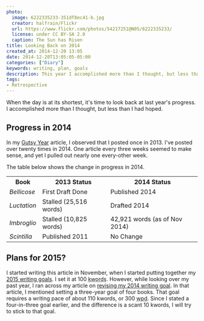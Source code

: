 ```yaml
---
photo:
  image: 6222335233-351df8ec41-b.jpg
  creator: halfrain/Flickr
  url: https://www.flickr.com/photos/54217251@N05/6222335233/
  license: under CC BY-SA 2.0
  caption: The Sun has Risen
title: Looking Back on 2014
created_at: 2014-12-20 13:05
date: 2014-12-20T13:05:05-05:00
categories: ["Diary"]
keywords: writing, plan, goals
description: This year I accomplished more than I thought, but less than I had hoped.
tags:
- Retrospective
---
```

When the day is at its shortest, it's time to look back at last year's progress. I accomplished more than I thought, but less than I had hoped.

<!--more-->

## Progress in 2014

In my [Gutsy Year](/posts/a-gutsy-year) article, I observed that I posted once in 2013. I've posted over twenty times in 2014. One article every three weeks seemed to make sense, and yet I pulled out nearly one every-other week.

The table below shows the change in progress in 2014.


<div class="table-responsive">
<table class='table table-striped'>
  <tr><th>Book</th><th>2013 Status</th><th>2014 Status</th></tr>
  <tr><td><em>Bellicose</em></td><td>First Draft Done</td>
  	<td>Published 2014</td>
  </tr>
  <tr><td><em>Luctation</em></td><td>Stalled (25,516 words)</td>
  	<td>Drafted 2014</td>
  </tr>
  <tr><td><em>Imbroglio</em></td><td>Stalled (10,825 words)</td>
  	<td>42,921 words (as of Nov 2014)</td>
  </tr>
  <tr><td><em>Scintilla</em></td><td>Published 2011</td>
  	<td>No Change</td>
  </tr>
</table>
</div>

## Plans for 2015?

I started writing this article in November, when I started putting together my [2015 writing goals](/posts/writing-goals-for-2015/). I set it at 100 <abbr title='kilowords or thousand words'>kwords</abbr>. However, while looking over my past year, I ran across my article on [revising my 2014 writing goal](/posts/july-lessons-in-transition/). In that article, I mentioned setting a three-year goal of four books. That goal requires a writing pace of about 110 kwords, or 300 <abbr title='Words per Day'>wpd</abbr>. Since I stated a four-in-three goal earlier, and the difference is a scant 10 kwords, I will try to stick to that goal.
